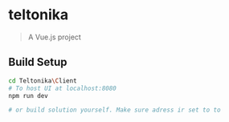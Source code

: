 # teltonika

> A Vue.js project

## Build Setup

``` bash
cd Teltonika\Client
# To host UI at localhost:8080
npm run dev

# or build solution yourself. Make sure adress ir set to to
```

